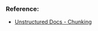 ### Reference:

- [Unstructured Docs - Chunking](https://docs.unstructured.io/open-source/core-functionality/chunking)

